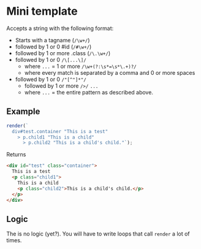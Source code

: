 # Mini template
Accepts a string with the following format:
- Starts with a tagname (`/\w+/`)
- followed by 1 or 0 #id (`/#\w+/`)
- followed by 1 or more .class (`/\.\w+/`)
- followed by 1 or 0 `/\[...\]/`
	- where `...` = 1 or more `/\w+(?:\s*=\s*\.+)?/`
	- where every match is separated by a comma and 0 or more spaces
- followed by 1 or 0 `/"[^"]*"/`
  - followed by 1 or more `/>/` `...`
  - where `...` = the entire pattern as described above.

## Example
```js
render(`
  div#test.container "This is a test"
    > p.child1 "This is a child"
      > p.child2 "This is a child's child."`);
```
Returns
```html
<div id="test" class="container">
  This is a test
  <p class="child1">
    This is a child
    <p class="child2">This is a child's child.</p>
  </p>
</div>
```

## Logic
The is no logic (yet?). You will have to write loops that call `render` a lot of times.